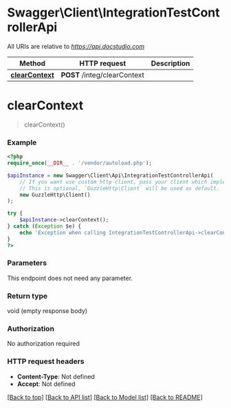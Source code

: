 # Swagger\Client\IntegrationTestControllerApi

All URIs are relative to *https://api.docstudio.com*

Method | HTTP request | Description
------------- | ------------- | -------------
[**clearContext**](IntegrationTestControllerApi.md#clearcontext) | **POST** /integ/clearContext | 

# **clearContext**
> clearContext()



### Example
```php
<?php
require_once(__DIR__ . '/vendor/autoload.php');

$apiInstance = new Swagger\Client\Api\IntegrationTestControllerApi(
    // If you want use custom http client, pass your client which implements `GuzzleHttp\ClientInterface`.
    // This is optional, `GuzzleHttp\Client` will be used as default.
    new GuzzleHttp\Client()
);

try {
    $apiInstance->clearContext();
} catch (Exception $e) {
    echo 'Exception when calling IntegrationTestControllerApi->clearContext: ', $e->getMessage(), PHP_EOL;
}
?>
```

### Parameters
This endpoint does not need any parameter.

### Return type

void (empty response body)

### Authorization

No authorization required

### HTTP request headers

 - **Content-Type**: Not defined
 - **Accept**: Not defined

[[Back to top]](#) [[Back to API list]](../../README.md#documentation-for-api-endpoints) [[Back to Model list]](../../README.md#documentation-for-models) [[Back to README]](../../README.md)

